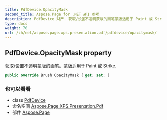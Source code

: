 ```yaml
---
title: PdfDevice.OpacityMask
second_title: Aspose.Page for .NET API 参考
description: PdfDevice 财产. 获取/设置不透明蒙版的画笔蒙版适用于 Paint 或 Strike.
type: docs
weight: 70
url: /zh/net/aspose.page.xps.presentation.pdf/pdfdevice/opacitymask/
---
```

## PdfDevice.OpacityMask property

获取/设置不透明蒙版的画笔。蒙版适用于 Paint 或 Strike.

```csharp
public override Brush OpacityMask { get; set; }
```

### 也可以看看

* class [PdfDevice](../)
* 命名空间 [Aspose.Page.XPS.Presentation.Pdf](../../pdfdevice/)
* 部件 [Aspose.Page](../../../)


